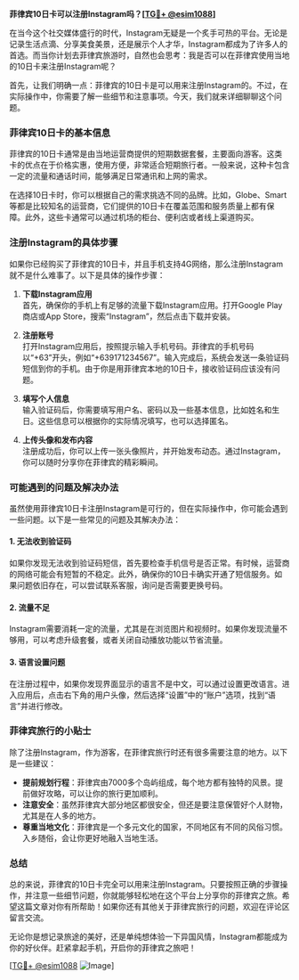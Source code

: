 **菲律宾10日卡可以注册Instagram吗？[[TG💪+ @esim1088](https://t.me/s/esim1088)]**

在当今这个社交媒体盛行的时代，Instagram无疑是一个炙手可热的平台。无论是记录生活点滴、分享美食美景，还是展示个人才华，Instagram都成为了许多人的首选。而当你计划去菲律宾旅游时，自然也会思考：我是否可以在菲律宾使用当地的10日卡来注册Instagram呢？

首先，让我们明确一点：菲律宾的10日卡是可以用来注册Instagram的。不过，在实际操作中，你需要了解一些细节和注意事项。今天，我们就来详细聊聊这个问题。

### 菲律宾10日卡的基本信息

菲律宾的10日卡通常是由当地运营商提供的短期数据套餐，主要面向游客。这类卡的优点在于价格实惠，使用方便，非常适合短期旅行者。一般来说，这种卡包含一定的流量和通话时间，能够满足日常通讯和上网的需求。

在选择10日卡时，你可以根据自己的需求挑选不同的品牌。比如，Globe、Smart等都是比较知名的运营商，它们提供的10日卡在覆盖范围和服务质量上都有保障。此外，这些卡通常可以通过机场的柜台、便利店或者线上渠道购买。

### 注册Instagram的具体步骤

如果你已经购买了菲律宾的10日卡，并且手机支持4G网络，那么注册Instagram就不是什么难事了。以下是具体的操作步骤：

1. **下载Instagram应用**  
   首先，确保你的手机上有足够的流量下载Instagram应用。打开Google Play商店或App Store，搜索“Instagram”，然后点击下载并安装。

2. **注册账号**  
   打开Instagram应用后，按照提示输入手机号码。菲律宾的手机号码以“+63”开头，例如“+639171234567”。输入完成后，系统会发送一条验证码短信到你的手机。由于你是用菲律宾本地的10日卡，接收验证码应该没有问题。

3. **填写个人信息**  
   输入验证码后，你需要填写用户名、密码以及一些基本信息，比如姓名和生日。这些信息可以根据你的实际情况填写，也可以选择匿名。

4. **上传头像和发布内容**  
   注册成功后，你可以上传一张头像照片，并开始发布动态。通过Instagram，你可以随时分享你在菲律宾的精彩瞬间。

### 可能遇到的问题及解决办法

虽然使用菲律宾10日卡注册Instagram是可行的，但在实际操作中，你可能会遇到一些问题。以下是一些常见的问题及其解决办法：

#### 1. **无法收到验证码**
   如果你发现无法收到验证码短信，首先要检查手机信号是否正常。有时候，运营商的网络可能会有短暂的不稳定。此外，确保你的10日卡确实开通了短信服务。如果问题依旧存在，可以尝试联系客服，询问是否需要更换号码。

#### 2. **流量不足**
   Instagram需要消耗一定的流量，尤其是在浏览图片和视频时。如果你发现流量不够用，可以考虑升级套餐，或者关闭自动播放功能以节省流量。

#### 3. **语言设置问题**
   在注册过程中，如果你发现界面显示的语言不是中文，可以通过设置更改语言。进入应用后，点击右下角的用户头像，然后选择“设置”中的“账户”选项，找到“语言”并进行修改。

### 菲律宾旅行的小贴士

除了注册Instagram，作为游客，在菲律宾旅行时还有很多需要注意的地方。以下是一些建议：

- **提前规划行程**：菲律宾由7000多个岛屿组成，每个地方都有独特的风景。提前做好攻略，可以让你的旅行更加顺利。
- **注意安全**：虽然菲律宾大部分地区都很安全，但还是要注意保管好个人财物，尤其是在人多的地方。
- **尊重当地文化**：菲律宾是一个多元文化的国家，不同地区有不同的风俗习惯。入乡随俗，会让你更好地融入当地生活。

### 总结

总的来说，菲律宾的10日卡完全可以用来注册Instagram。只要按照正确的步骤操作，并注意一些细节问题，你就能够轻松地在这个平台上分享你的菲律宾之旅。希望这篇文章对你有所帮助！如果你还有其他关于菲律宾旅行的问题，欢迎在评论区留言交流。

无论你是想记录旅途的美好，还是单纯想体验一下异国风情，Instagram都能成为你的好伙伴。赶紧拿起手机，开启你的菲律宾之旅吧！

[[TG💪+ @esim1088](https://t.me/s/esim1088) ![Image](https://i.postimg.cc/4NQfJmqS/Snipaste-2025-05-13-00-14-12.png)]
